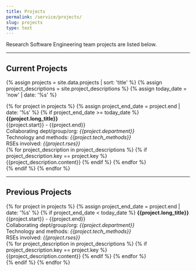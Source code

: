 ```yaml
---
title: Projects
permalink: /service/projects/
slug: projects
type: text
---
```


Research Software Engineering team projects are listed below.

<hr/>

## Current Projects

{% assign projects = site.data.projects | sort: 'title' %}
{% assign project_descriptions = site.project_descriptions %}
{% assign today_date = 'now' | date: '%s' %}

<div class="current-project-list">
    {% for project in projects %}
        {% assign project_end_date = project.end | date: '%s' %}
        {% if project_end_date >= today_date %}
            <b>{{project.long_title}}</b>
            <br/>
            {{project.start}} - {{project.end}}
            <br/>
            Collaborating dept/group/org: <em>{{project.department}}</em>
            <br/>
            Technology and methods: <em>{{project.tech_methods}}</em>
            <br/>
            RSEs involved: <em>{{project.rses}}</em>
            <br/>
            {% for project_description in project_descriptions %}
                {% if project_description.key == project.key %}                    
                    <br/>
                    {{project_description.content}}
                {% endif %}
            {% endfor %}            
            <br/>
        {% endif %}
    {% endfor %}
</div>

<hr/>

## Previous Projects

<div class="previous-project-list">
    {% for project in projects %}
        {% assign project_end_date = project.end | date: '%s' %}
        {% if project_end_date < today_date %}
            <b>{{project.long_title}}</b>
            <br/>
            {{project.start}} - {{project.end}}
            <br/>
            Collaborating dept/group/org: <em>{{project.department}}</em>
            <br/>
            Technology and methods: <em>{{project.tech_methods}}</em>
            <br/>
            RSEs involved: <em>{{project.rses}}</em>
            <br/>
            {% for project_description in project_descriptions %}
                {% if project_description.key == project.key %}                    
                    <br/>
                    {{project_description.content}}
                {% endif %}
            {% endfor %}            
            <br/>
        {% endif %}
    {% endfor %}
</div>
